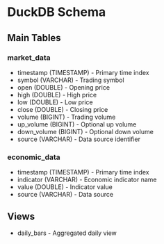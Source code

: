 # DuckDB Schema

## Main Tables

### market_data
- timestamp (TIMESTAMP) - Primary time index
- symbol (VARCHAR) - Trading symbol
- open (DOUBLE) - Opening price
- high (DOUBLE) - High price
- low (DOUBLE) - Low price
- close (DOUBLE) - Closing price
- volume (BIGINT) - Trading volume
- up_volume (BIGINT) - Optional up volume
- down_volume (BIGINT) - Optional down volume
- source (VARCHAR) - Data source identifier

### economic_data
- timestamp (TIMESTAMP) - Primary time index
- indicator (VARCHAR) - Economic indicator name
- value (DOUBLE) - Indicator value
- source (VARCHAR) - Data source

## Views
- daily_bars - Aggregated daily view